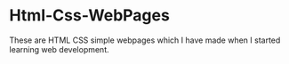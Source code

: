 # Html-Css-WebPages
 These are HTML CSS  simple webpages which I have made when I started learning web development.

